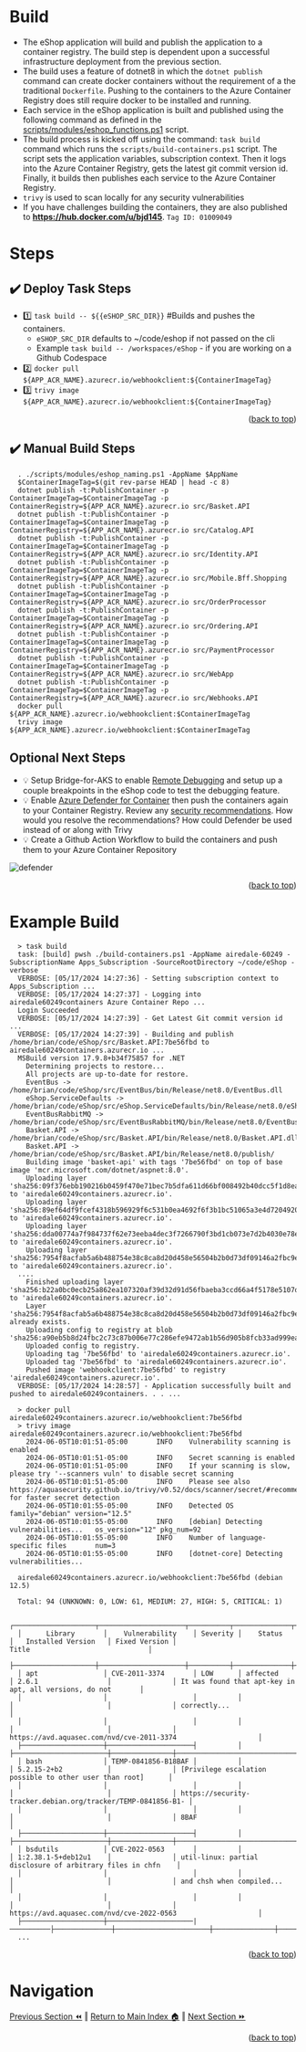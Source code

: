 Build
=============
* The eShop application will build and publish the application to a container registry. The build step is dependent upon a successful infrastructure deployment from the previous section. 
* The build uses a feature of dotnet8 in which the `dotnet publish` command can create docker containers without the requirement of a the traditional `Dockerfile`.  Pushing to the containers to the Azure Container Registry does still require docker to be installed and running. 
* Each service in the eShop application is built and published using the following command as defined in the [scripts/modules/eshop_functions.ps1](https://github.com/briandenicola/eShopOnAKS/blob/main/scripts/modules/eshop_functions.ps1#L121) script.
* The build process is kicked off using the command: `task build` command which runs the `scripts/build-containers.ps1` script.  The script sets the application variables, subscription context. Then it logs into the Azure Container Registry, gets the latest git commit version id. Finally, it builds then publishes each service to the Azure Container Registry.
* `trivy` is used to scan locally for any security vulnerabilities 
* If you have challenges building the containers, they are also published to **https://hub.docker.com/u/bjd145**.  `Tag ID: 01009049`

# Steps
## :heavy_check_mark: Deploy Task Steps
- :one: `task build -- ${{eSHOP_SRC_DIR}}` #Builds and pushes the containers.
  * `eSHOP_SRC_DIR` defaults to ~/code/eshop if not passed on the cli
  * Example `task build -- /workspaces/eShop` - if you are working on a Github Codespace
- :two: `docker pull ${APP_ACR_NAME}.azurecr.io/webhookclient:${ContainerImageTag}`
- :three: `trivy image ${APP_ACR_NAME}.azurecr.io/webhookclient:${ContainerImageTag}`
<p align="right">(<a href="#build">back to top</a>)</p>

## :heavy_check_mark: Manual Build Steps
```pwsh
  . ./scripts/modules/eshop_naming.ps1 -AppName $AppName
  $ContainerImageTag=$(git rev-parse HEAD | head -c 8)
  dotnet publish -t:PublishContainer -p ContainerImageTag=$ContainerImageTag -p ContainerRegistry=${APP_ACR_NAME}.azurecr.io src/Basket.API
  dotnet publish -t:PublishContainer -p ContainerImageTag=$ContainerImageTag -p ContainerRegistry=${APP_ACR_NAME}.azurecr.io src/Catalog.API
  dotnet publish -t:PublishContainer -p ContainerImageTag=$ContainerImageTag -p ContainerRegistry=${APP_ACR_NAME}.azurecr.io src/Identity.API
  dotnet publish -t:PublishContainer -p ContainerImageTag=$ContainerImageTag -p ContainerRegistry=${APP_ACR_NAME}.azurecr.io src/Mobile.Bff.Shopping
  dotnet publish -t:PublishContainer -p ContainerImageTag=$ContainerImageTag -p ContainerRegistry=${APP_ACR_NAME}.azurecr.io src/OrderProcessor
  dotnet publish -t:PublishContainer -p ContainerImageTag=$ContainerImageTag -p ContainerRegistry=${APP_ACR_NAME}.azurecr.io src/Ordering.API
  dotnet publish -t:PublishContainer -p ContainerImageTag=$ContainerImageTag -p ContainerRegistry=${APP_ACR_NAME}.azurecr.io src/PaymentProcessor
  dotnet publish -t:PublishContainer -p ContainerImageTag=$ContainerImageTag -p ContainerRegistry=${APP_ACR_NAME}.azurecr.io src/WebApp
  dotnet publish -t:PublishContainer -p ContainerImageTag=$ContainerImageTag -p ContainerRegistry=${APP_ACR_NAME}.azurecr.io src/Webhooks.API
  docker pull ${APP_ACR_NAME}.azurecr.io/webhookclient:$ContainerImageTag
  trivy image ${APP_ACR_NAME}.azurecr.io/webhookclient:$ContainerImageTag
```

## Optional Next Steps
* :bulb: Setup Bridge-for-AKS to enable [Remote Debugging](https://learn.microsoft.com/en-us/visualstudio/bridge/overview-bridge-to-kubernetes) and setup up a couple breakpoints in the eShop code to test the debugging feature.
* :bulb: Enable [Azure Defender for Container](https://portal.azure.com/#view/Microsoft_Azure_Security/SecurityMenuBlade/~/EnvironmentSettings) then push the containers again to your Container Registry. Review any [security recommendations](https://learn.microsoft.com/en-us/azure/defender-for-cloud/defender-for-containers-introduction).  How would you resolve the recommendations? How could Defender be used instead of or along with Trivy
* :bulb: Create a Github Action Workflow to build the containers and push them to your Azure Container Repository

![defender](../.assets/defender.png)
<p align="right">(<a href="#build">back to top</a>)</p>

# Example Build
```pwsh
  > task build
  task: [build] pwsh ./build-containers.ps1 -AppName airedale-60249 -SubscriptionName Apps_Subscription -SourceRootDirectory ~/code/eShop -verbose
  VERBOSE: [05/17/2024 14:27:36] - Setting subscription context to Apps_Subscription ...
  VERBOSE: [05/17/2024 14:27:37] - Logging into airedale60249containers Azure Container Repo ...
  Login Succeeded
  VERBOSE: [05/17/2024 14:27:39] - Get Latest Git commit version id ...
  VERBOSE: [05/17/2024 14:27:39] - Building and publish /home/brian/code/eShop/src/Basket.API:7be56fbd to airedale60249containers.azurecr.io ...
  MSBuild version 17.9.8+b34f75857 for .NET
    Determining projects to restore...
    All projects are up-to-date for restore.
    EventBus -> /home/brian/code/eShop/src/EventBus/bin/Release/net8.0/EventBus.dll
    eShop.ServiceDefaults -> /home/brian/code/eShop/src/eShop.ServiceDefaults/bin/Release/net8.0/eShop.ServiceDefaults.dll
    EventBusRabbitMQ -> /home/brian/code/eShop/src/EventBusRabbitMQ/bin/Release/net8.0/EventBusRabbitMQ.dll
    Basket.API -> /home/brian/code/eShop/src/Basket.API/bin/Release/net8.0/Basket.API.dll
    Basket.API -> /home/brian/code/eShop/src/Basket.API/bin/Release/net8.0/publish/
    Building image 'basket-api' with tags '7be56fbd' on top of base image 'mcr.microsoft.com/dotnet/aspnet:8.0'.
    Uploading layer 'sha256:09f376ebb190216b0459f470e71bec7b5dfa611d66bf008492b40dcc5f1d8eae' to 'airedale60249containers.azurecr.io'.
    Uploading layer 'sha256:89ef64df9fcef4318b596929f6c531b0ea4692f6f3b1bc51065a3e4d7204920b' to 'airedale60249containers.azurecr.io'.
    Uploading layer 'sha256:dda00774a7f984737f62e73eeba4dec3f7266790f3bd1cb073e7d2b4030e78e2' to 'airedale60249containers.azurecr.io'.
    Uploading layer 'sha256:7954f8acfab5a6b488754e38c8ca8d20d458e56504b2b0d73df09146a2fbc9ea' to 'airedale60249containers.azurecr.io'.
  ....
    Finished uploading layer 'sha256:b22a0bc0ecb25a862ea107320af39d32d91d56fbaeba3ccd66a4f5178e5107d8' to 'airedale60249containers.azurecr.io'.
    Layer 'sha256:7954f8acfab5a6b488754e38c8ca8d20d458e56504b2b0d73df09146a2fbc9ea' already exists.
    Uploading config to registry at blob 'sha256:a90eb5b8d24fbc2c73c87b006e77c286efe9472ab1b56d905b8fcb33ad999ea5',
    Uploaded config to registry.
    Uploading tag '7be56fbd' to 'airedale60249containers.azurecr.io'.
    Uploaded tag '7be56fbd' to 'airedale60249containers.azurecr.io'.
    Pushed image 'webhookclient:7be56fbd' to registry 'airedale60249containers.azurecr.io'.
  VERBOSE: [05/17/2024 14:28:57] - Application successfully built and pushed to airedale60249containers. . . ...

  > docker pull airedale60249containers.azurecr.io/webhookclient:7be56fbd
  > trivy image airedale60249containers.azurecr.io/webhookclient:7be56fbd
    2024-06-05T10:01:51-05:00       INFO    Vulnerability scanning is enabled
    2024-06-05T10:01:51-05:00       INFO    Secret scanning is enabled
    2024-06-05T10:01:51-05:00       INFO    If your scanning is slow, please try '--scanners vuln' to disable secret scanning
    2024-06-05T10:01:51-05:00       INFO    Please see also https://aquasecurity.github.io/trivy/v0.52/docs/scanner/secret/#recommendation for faster secret detection
    2024-06-05T10:01:55-05:00       INFO    Detected OS     family="debian" version="12.5"
    2024-06-05T10:01:55-05:00       INFO    [debian] Detecting vulnerabilities...   os_version="12" pkg_num=92
    2024-06-05T10:01:55-05:00       INFO    Number of language-specific files       num=3
    2024-06-05T10:01:55-05:00       INFO    [dotnet-core] Detecting vulnerabilities...

  airedale60249containers.azurecr.io/webhookclient:7be56fbd (debian 12.5)

  Total: 94 (UNKNOWN: 0, LOW: 61, MEDIUM: 27, HIGH: 5, CRITICAL: 1)

  ┌────────────────────┬─────────────────────┬──────────┬──────────────┬───────────────────────┬───────────────┬──────────────────────────────────────────────────────────────┐
  │      Library       │    Vulnerability    │ Severity │    Status    │   Installed Version   │ Fixed Version │                            Title                             │
  ├────────────────────┼─────────────────────┼──────────┼──────────────┼───────────────────────┼───────────────┼──────────────────────────────────────────────────────────────┤
  │ apt                │ CVE-2011-3374       │ LOW      │ affected     │ 2.6.1                 │               │ It was found that apt-key in apt, all versions, do not       │
  │                    │                     │          │              │                       │               │ correctly...                                                 │
  │                    │                     │          │              │                       │               │ https://avd.aquasec.com/nvd/cve-2011-3374                    │
  ├────────────────────┼─────────────────────┤          │              ├───────────────────────┼───────────────┼──────────────────────────────────────────────────────────────┤
  │ bash               │ TEMP-0841856-B18BAF │          │              │ 5.2.15-2+b2           │               │ [Privilege escalation possible to other user than root]      │
  │                    │                     │          │              │                       │               │ https://security-tracker.debian.org/tracker/TEMP-0841856-B1- │
  │                    │                     │          │              │                       │               │ 8BAF                                                         │
  ├────────────────────┼─────────────────────┤          │              ├───────────────────────┼───────────────┼──────────────────────────────────────────────────────────────┤
  │ bsdutils           │ CVE-2022-0563       │          │              │ 1:2.38.1-5+deb12u1    │               │ util-linux: partial disclosure of arbitrary files in chfn    │
  │                    │                     │          │              │                       │               │ and chsh when compiled...                                    │
  │                    │                     │          │              │                       │               │ https://avd.aquasec.com/nvd/cve-2022-0563                    │
  ├────────────────────┼─────────────────────|──────────├──────────────┼───────────────────────┼───────────────┼──────────────────────────────────────────────────────────────┤
  ...
```

<p align="right">(<a href="#build">back to top</a>)</p>

# Navigation
[Previous Section ⏪](./certificates.md) ‖ [Return to Main Index 🏠](../README.md) ‖ [Next Section ⏩](./deployment.md)
<p align="right">(<a href="#build">back to top</a>)</p>
